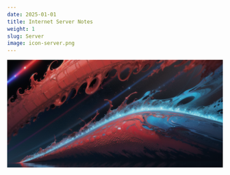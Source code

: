 ```yaml
---
date: 2025-01-01
title: Internet Server Notes
weight: 1
slug: Server
image: icon-server.png
---
```


![alt text](icon-server.png)

